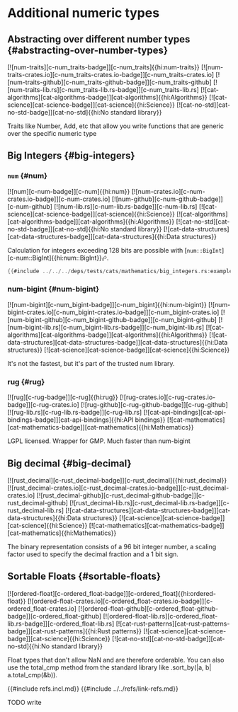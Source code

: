 # Additional numeric types

## Abstracting over different number types {#abstracting-over-number-types}

[![num-traits][c-num_traits-badge]][c-num_traits]{{hi:num-traits}}
[![num-traits-crates.io][c-num_traits-crates.io-badge]][c-num_traits-crates.io]
[![num-traits-github][c-num_traits-github-badge]][c-num_traits-github]
[![num-traits-lib.rs][c-num_traits-lib.rs-badge]][c-num_traits-lib.rs]
[![cat-algorithms][cat-algorithms-badge]][cat-algorithms]{{hi:Algorithms}}
[![cat-science][cat-science-badge]][cat-science]{{hi:Science}}
[![cat-no-std][cat-no-std-badge]][cat-no-std]{{hi:No standard library}}

Traits like Number, Add, etc that allow you write functions that are generic over the specific numeric type

## Big Integers {#big-integers}

### `num` {#num}

[![num][c-num-badge]][c-num]{{hi:num}}
[![num-crates.io][c-num-crates.io-badge]][c-num-crates.io]
[![num-github][c-num-github-badge]][c-num-github]
[![num-lib.rs][c-num-lib.rs-badge]][c-num-lib.rs]
[![cat-science][cat-science-badge]][cat-science]{{hi:Science}}
[![cat-algorithms][cat-algorithms-badge]][cat-algorithms]{{hi:Algorithms}}
[![cat-no-std][cat-no-std-badge]][cat-no-std]{{hi:No standard library}}
[![cat-data-structures][cat-data-structures-badge]][cat-data-structures]{{hi:Data structures}}

Calculation for integers exceeding 128 bits are possible with [`num::BigInt`][c-num::BigInt]{{hi:num::BigInt}}⮳.

```rust
{{#include ../../../deps/tests/cats/mathematics/big_integers.rs:example}}
```

### num-bigint {#num-bigint}

[![num-bigint][c-num_bigint-badge]][c-num_bigint]{{hi:num-bigint}}
[![num-bigint-crates.io][c-num_bigint-crates.io-badge]][c-num_bigint-crates.io]
[![num-bigint-github][c-num_bigint-github-badge]][c-num_bigint-github]
[![num-bigint-lib.rs][c-num_bigint-lib.rs-badge]][c-num_bigint-lib.rs]
[![cat-algorithms][cat-algorithms-badge]][cat-algorithms]{{hi:Algorithms}}
[![cat-data-structures][cat-data-structures-badge]][cat-data-structures]{{hi:Data structures}}
[![cat-science][cat-science-badge]][cat-science]{{hi:Science}}

It's not the fastest, but it's part of the trusted num library.

### rug {#rug}

[![rug][c-rug-badge]][c-rug]{{hi:rug}}
[![rug-crates.io][c-rug-crates.io-badge]][c-rug-crates.io]
[![rug-github][c-rug-github-badge]][c-rug-github]
[![rug-lib.rs][c-rug-lib.rs-badge]][c-rug-lib.rs]
[![cat-api-bindings][cat-api-bindings-badge]][cat-api-bindings]{{hi:API bindings}}
[![cat-mathematics][cat-mathematics-badge]][cat-mathematics]{{hi:Mathematics}}

LGPL licensed. Wrapper for GMP. Much faster than num-bigint

## Big decimal {#big-decimal}

[![rust_decimal][c-rust_decimal-badge]][c-rust_decimal]{{hi:rust_decimal}}
[![rust_decimal-crates.io][c-rust_decimal-crates.io-badge]][c-rust_decimal-crates.io]
[![rust_decimal-github][c-rust_decimal-github-badge]][c-rust_decimal-github]
[![rust_decimal-lib.rs][c-rust_decimal-lib.rs-badge]][c-rust_decimal-lib.rs]
[![cat-data-structures][cat-data-structures-badge]][cat-data-structures]{{hi:Data structures}}
[![cat-science][cat-science-badge]][cat-science]{{hi:Science}}
[![cat-mathematics][cat-mathematics-badge]][cat-mathematics]{{hi:Mathematics}}

The binary representation consists of a 96 bit integer number, a scaling factor used to specify the decimal fraction and a 1 bit sign.

## Sortable Floats {#sortable-floats}

[![ordered-float][c-ordered_float-badge]][c-ordered_float]{{hi:ordered-float}}
[![ordered-float-crates.io][c-ordered_float-crates.io-badge]][c-ordered_float-crates.io]
[![ordered-float-github][c-ordered_float-github-badge]][c-ordered_float-github]
[![ordered-float-lib.rs][c-ordered_float-lib.rs-badge]][c-ordered_float-lib.rs]
[![cat-rust-patterns][cat-rust-patterns-badge]][cat-rust-patterns]{{hi:Rust patterns}}
[![cat-science][cat-science-badge]][cat-science]{{hi:Science}}
[![cat-no-std][cat-no-std-badge]][cat-no-std]{{hi:No standard library}}

Float types that don't allow NaN and are therefore orderable. You can also use the total_cmp method from the standard library like .sort_by(|a, b| a.total_cmp(&b)).

{{#include refs.incl.md}}
{{#include ../../refs/link-refs.md}}

<div class="hidden">
TODO write
</div>
